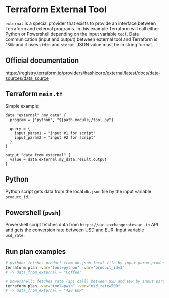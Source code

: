 # Terraform External Tool

`external` is a special provider that exists to provide an interface between Terraform and external programs. In this example Terraform will call either Python or Powershell depending on the input variable `tool`. Data communication (input and output) between external tool and Terraform is `JSON` and it uses `stdin` and `stdout`. JSON value must be in string format.

## Official documentation

<https://registry.terraform.io/providers/hashicorp/external/latest/docs/data-sources/data_source>

## Terraform `main.tf`

Simple example:

```hcl
data "external" "my_data" {
  program = ["python", "${path.module}/tool.py"]

  query = {
    input_param1 = "input #1 for script"
    input_param2 = "input #2 for script"
  }
}

output "data_from_external" {
  value = data.external.my_data.result.output
}
```

## Python

Python script gets data from the local `db.json` file by the input variable `product_id`.

## Powershell (`pwsh`)

Powershell script fetches data from `https://api.exchangeratesapi.io` API and gets the conversion rate between USD and EUR. Input variable `usd_rate`.

## Run plan examples

```bash
# python: fetches product from db.json local file by input param product_id
terraform plan -var="tool=python" -var="product_id=3"
# -> data_from_external = "Coffee"

# powershell: fetches rate (api call) between USD and EUR by input param usd_rate
terraform plan -var="tool=pwsh" -var="usd_rate=500"
# -> data_from_external = "420 EUR"
```
